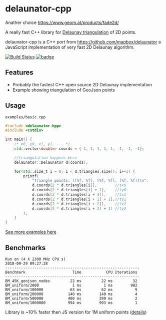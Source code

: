 # delaunator-cpp

Anather choice https://www.geom.at/products/fade2d/

A really fast C++ library for
[Delaunay triangulation](https://en.wikipedia.org/wiki/Delaunay_triangulation) of 2D points.



delaunator-cpp is a C++ port from https://github.com/mapbox/delaunator a JavaScript implementation of very fast 2D Delaunay algorithm.

[![Build Status](https://travis-ci.org/delfrrr/delaunator-cpp.svg?branch=master)](https://travis-ci.org/delfrrr/delaunator-cpp)
[![badge](https://mapbox.s3.amazonaws.com/cpp-assets/hpp-skel-badge_blue.svg)](https://github.com/mapbox/hpp-skel)

## Features

* Probably the fastest C++ open source 2D Delaunay implementation
* Example showing triangulation of GeoJson points

## Usage

`examples/basic.cpp`

```CPP
#include <delaunator.hpp>
#include <cstdio>

int main() {
    /* x0, y0, x1, y1, ... */
    std::vector<double> coords = {-1, 1, 1, 1, 1, -1, -1, -1};

    //triangulation happens here
    delaunator::Delaunator d(coords);

    for(std::size_t i = 0; i < d.triangles.size(); i+=3) {
        printf(
            "Triangle points: [[%f, %f], [%f, %f], [%f, %f]]\n",
            d.coords[2 * d.triangles[i]],        //tx0
            d.coords[2 * d.triangles[i] + 1],    //ty0
            d.coords[2 * d.triangles[i + 1]],    //tx1
            d.coords[2 * d.triangles[i + 1] + 1],//ty1
            d.coords[2 * d.triangles[i + 2]],    //tx2
            d.coords[2 * d.triangles[i + 2] + 1] //ty2
        );
    }
}
```

[See more examples here](./examples)

## Benchmarks

```
Run on (4 X 2300 MHz CPU s)
2018-09-29 09:27:28
------------------------------------------------------------
Benchmark                     Time           CPU Iterations
------------------------------------------------------------
BM_45K_geojson_nodes         22 ms         22 ms         32
BM_uniform/2000               1 ms          1 ms        982
BM_uniform/100000            63 ms         62 ms          9
BM_uniform/200000           140 ms        140 ms          4
BM_uniform/500000           400 ms        399 ms          2
BM_uniform/1000000          994 ms        993 ms          1
```

Library is ~10% faster then JS version for 1M uniform points ([details](https://github.com/delfrrr/delaunator-cpp/pull/8#issuecomment-422690056))
